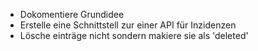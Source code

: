 * Dokomentiere Grundidee
* Erstelle eine Schnittstell zur einer API für Inzidenzen
* Lösche einträge nicht sondern makiere sie als 'deleted'